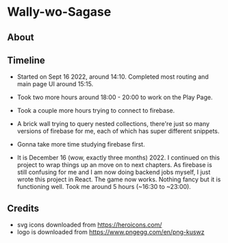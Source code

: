 # Wally-wo-Sagase

## About

## Timeline
*   Started on Sept 16 2022, around 14:10. Completed most routing and main page UI around 15:15.
*   Took two more hours around 18:00 - 20:00 to work on the Play Page. 
*   Took a couple more hours trying to connect to firebase.
*   A brick wall trying to query nested collections, there're just so many versions of firebase for me, each of which has super different snippets.
*   Gonna take more time studying firebase first.

* It is December 16 (wow, exactly three months) 2022. I continued on this project to wrap things up an move on to next chapters. As firebase is still confusing for me and I am now doing backend jobs myself, I just wrote this project in React. The game now works. Nothing fancy but it is functioning well. Took me around 5 hours (~16:30 to ~23:00).

## Credits
*   svg icons downloaded from https://heroicons.com/
*   logo is downloaded from https://www.pngegg.com/en/png-kuswz